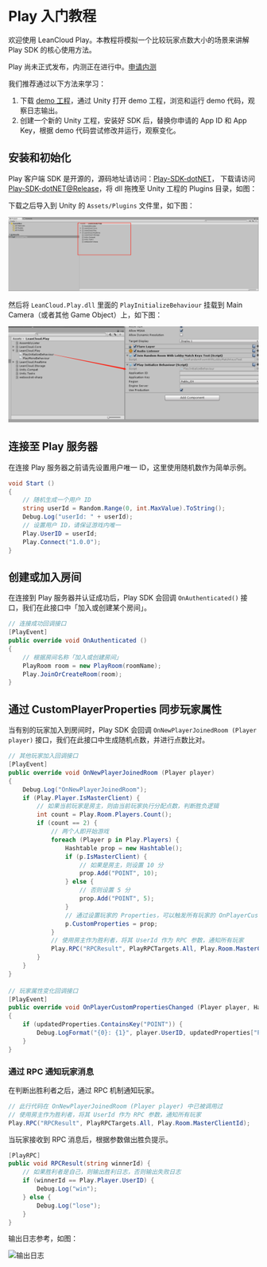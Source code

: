 # Play 入门教程

欢迎使用 LeanCloud Play。本教程将模拟一个比较玩家点数大小的场景来讲解 Play SDK 的核心使用方法。

Play 尚未正式发布，内测正在进行中。<a class="btn btn-sm btn-default" href="https://blog.leancloud.cn/6177/">申请内测</a>

我们推荐通过以下方法来学习：

1. 下载 [demo 工程](https://github.com/leancloud/Play-SDK-dotNET)，通过 Unity 打开 demo 工程，浏览和运行 demo 代码，观察日志输出。
1. 创建一个新的 Unity 工程，安装好 SDK 后，替换你申请的 App ID 和 App Key，根据 demo 代码尝试修改并运行，观察变化。

## 安装和初始化

Play 客户端 SDK 是开源的，源码地址请访问：[Play-SDK-dotNET](https://github.com/leancloud/Play-SDK-dotNET)， 下载请访问 [Play-SDK-dotNET@Release](https://github.com/leancloud/Play-SDK-dotNET/releases)，将 dll 拖拽至 Unity 工程的 Plugins 目录，如图：

下载之后导入到 Unity 的 `Assets/Plugins` 文件里，如下图：

![import-play-sdk](images/import-play-sdk.png)

然后将 `LeanCloud.Play.dll` 里面的 `PlayInitializeBehaviour` 挂载到 Main Camera（或者其他 Game Object）上，如下图：

![import-play-sdk](images/link-play-init-script.png)

## 连接至 Play 服务器

在连接 Play 服务器之前请先设置用户唯一 ID，这里使用随机数作为简单示例。

```cs
void Start ()
{
	// 随机生成一个用户 ID
	string userId = Random.Range(0, int.MaxValue).ToString();
	Debug.Log("userId: " + userId);
	// 设置用户 ID，请保证游戏内唯一
	Play.UserID = userId;
	Play.Connect("1.0.0");
}
``` 

## 创建或加入房间

在连接到 Play 服务器并认证成功后，Play SDK 会回调 `OnAuthenticated()` 接口，我们在此接口中「加入或创建某个房间」。

```cs
// 连接成功回调接口
[PlayEvent]
public override void OnAuthenticated ()
{
	// 根据房间名称「加入或创建房间」
	PlayRoom room = new PlayRoom(roomName);
	Play.JoinOrCreateRoom(room);
}
```

## 通过 CustomPlayerProperties 同步玩家属性

当有别的玩家加入到房间时，Play SDK 会回调 `OnNewPlayerJoinedRoom (Player player)` 接口，我们在此接口中生成随机点数，并进行点数比对。

```cs
// 其他玩家加入回调接口
[PlayEvent]
public override void OnNewPlayerJoinedRoom (Player player)
{
	Debug.Log("OnNewPlayerJoinedRoom");
	if (Play.Player.IsMasterClient) {
		// 如果当前玩家是房主，则由当前玩家执行分配点数，判断胜负逻辑
		int count = Play.Room.Players.Count();
		if (count == 2) {
			// 两个人即开始游戏
			foreach (Player p in Play.Players) {
				Hashtable prop = new Hashtable();
				if (p.IsMasterClient) {
					// 如果是房主，则设置 10 分
					prop.Add("POINT", 10);
				} else {
					// 否则设置 5 分
					prop.Add("POINT", 5);
				}
				// 通过设置玩家的 Properties，可以触发所有玩家的 OnPlayerCustomPropertiesChanged(Player player, Hashtable updatedProperties) 回调
				p.CustomProperties = prop;
			}
			// 使用房主作为胜利者，将其 UserId 作为 RPC 参数，通知所有玩家
			Play.RPC("RPCResult", PlayRPCTargets.All, Play.Room.MasterClientId);
		}
	}
}

// 玩家属性变化回调接口
[PlayEvent]
public override void OnPlayerCustomPropertiesChanged (Player player, Hashtable updatedProperties)
{
	if (updatedProperties.ContainsKey("POINT")) {
		Debug.LogFormat("{0}: {1}", player.UserID, updatedProperties["POINT"]);
	}
}
```

### 通过 RPC 通知玩家消息

在判断出胜利者之后，通过 RPC 机制通知玩家。

```cs
// 此行代码在 OnNewPlayerJoinedRoom (Player player) 中已被调用过
// 使用房主作为胜利者，将其 UserId 作为 RPC 参数，通知所有玩家
Play.RPC("RPCResult", PlayRPCTargets.All, Play.Room.MasterClientId);
```

当玩家接收到 RPC 消息后，根据参数做出胜负提示。

```cs
[PlayRPC]
public void RPCResult(string winnerId) {
	// 如果胜利者是自己，则输出胜利日志，否则输出失败日志
	if (winnerId == Play.Player.UserID) {
		Debug.Log("win");
	} else {
		Debug.Log("lose");
	}
}
```

输出日志参考，如图：

![输出日志](images/unity/quick-start-3.png)
